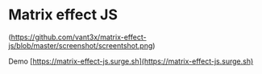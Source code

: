 # Matrix effect JS

(https://github.com/vant3x/matrix-effect-js/blob/master/screenshot/screentshot.png)

Demo [https://matrix-effect-js.surge.sh](https://matrix-effect-js.surge.sh)